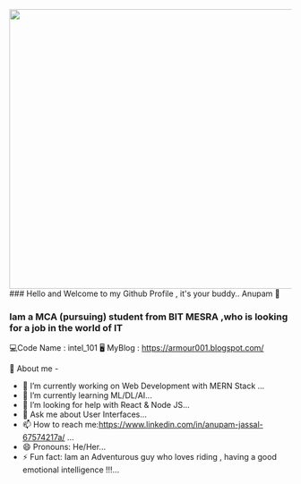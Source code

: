 <img align="middle" width="570"  height="500" src="https://imgur.com/Tm0GqyD.png">
### Hello and Welcome to my Github Profile , it's your buddy.. Anupam 👋

### Iam a MCA (pursuing) student from BIT MESRA ,who is looking for a job in the world of IT 
💻Code Name : intel_101
🖥️ MyBlog : https://armour001.blogspot.com/

🤠 About me -

- 🔭 I’m currently working on Web Development with MERN Stack ...
- 🌱 I’m currently learning ML/DL/AI...
- 🤔 I’m looking for help with React & Node JS...
- 💬 Ask me about User Interfaces...
- 📫 How to reach me:https://www.linkedin.com/in/anupam-jassal-67574217a/ ...
- 😄 Pronouns: He/Her...
- ⚡ Fun fact: Iam an Adventurous guy who loves riding , having a good emotional intelligence !!!...
